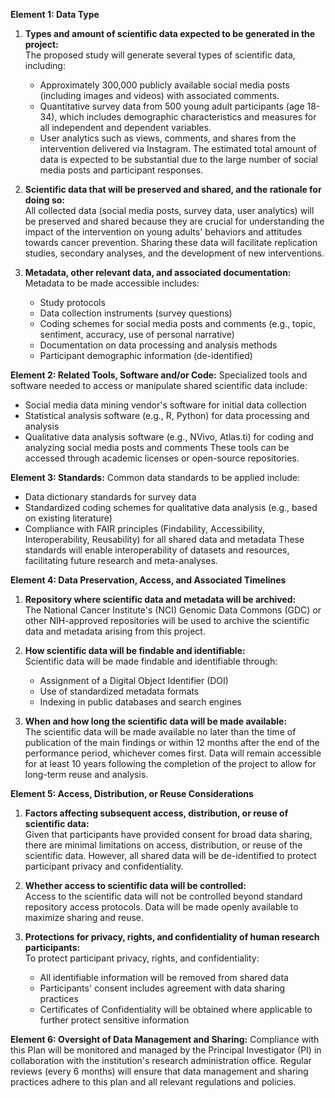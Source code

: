 **Element 1: Data Type**
1. **Types and amount of scientific data expected to be generated in the project:**   
   The proposed study will generate several types of scientific data, including:
     - Approximately 300,000 publicly available social media posts (including images and videos) with associated comments.
     - Quantitative survey data from 500 young adult participants (age 18-34), which includes demographic characteristics and measures for all independent and dependent variables.
     - User analytics such as views, comments, and shares from the intervention delivered via Instagram.
   The estimated total amount of data is expected to be substantial due to the large number of social media posts and participant responses.

2. **Scientific data that will be preserved and shared, and the rationale for doing so:**  
   All collected data (social media posts, survey data, user analytics) will be preserved and shared because they are crucial for understanding the impact of the intervention on young adults' behaviors and attitudes towards cancer prevention. Sharing these data will facilitate replication studies, secondary analyses, and the development of new interventions.

3. **Metadata, other relevant data, and associated documentation:**   
   Metadata to be made accessible includes:
     - Study protocols
     - Data collection instruments (survey questions)
     - Coding schemes for social media posts and comments (e.g., topic, sentiment, accuracy, use of personal narrative)
     - Documentation on data processing and analysis methods
     - Participant demographic information (de-identified)

**Element 2: Related Tools, Software and/or Code:**
Specialized tools and software needed to access or manipulate shared scientific data include:
  - Social media data mining vendor's software for initial data collection
  - Statistical analysis software (e.g., R, Python) for data processing and analysis
  - Qualitative data analysis software (e.g., NVivo, Atlas.ti) for coding and analyzing social media posts and comments
  These tools can be accessed through academic licenses or open-source repositories.

**Element 3: Standards:**
Common data standards to be applied include:
  - Data dictionary standards for survey data
  - Standardized coding schemes for qualitative data analysis (e.g., based on existing literature)
  - Compliance with FAIR principles (Findability, Accessibility, Interoperability, Reusability) for all shared data and metadata
  These standards will enable interoperability of datasets and resources, facilitating future research and meta-analyses.

**Element 4: Data Preservation, Access, and Associated Timelines**

1. **Repository where scientific data and metadata will be archived:**   
   The National Cancer Institute's (NCI) Genomic Data Commons (GDC) or other NIH-approved repositories will be used to archive the scientific data and metadata arising from this project.

2. **How scientific data will be findable and identifiable:**   
   Scientific data will be made findable and identifiable through:
     - Assignment of a Digital Object Identifier (DOI)
     - Use of standardized metadata formats
     - Indexing in public databases and search engines

3. **When and how long the scientific data will be made available:**   
   The scientific data will be made available no later than the time of publication of the main findings or within 12 months after the end of the performance period, whichever comes first. Data will remain accessible for at least 10 years following the completion of the project to allow for long-term reuse and analysis.

**Element 5: Access, Distribution, or Reuse Considerations**

1. **Factors affecting subsequent access, distribution, or reuse of scientific data:**  
   Given that participants have provided consent for broad data sharing, there are minimal limitations on access, distribution, or reuse of the scientific data. However, all shared data will be de-identified to protect participant privacy and confidentiality.

2. **Whether access to scientific data will be controlled:**  
   Access to the scientific data will not be controlled beyond standard repository access protocols. Data will be made openly available to maximize sharing and reuse.

3. **Protections for privacy, rights, and confidentiality of human research participants:**   
   To protect participant privacy, rights, and confidentiality:
     - All identifiable information will be removed from shared data
     - Participants' consent includes agreement with data sharing practices
     - Certificates of Confidentiality will be obtained where applicable to further protect sensitive information

**Element 6: Oversight of Data Management and Sharing:**
    Compliance with this Plan will be monitored and managed by the Principal Investigator (PI) in collaboration with the institution's research administration office. Regular reviews (every 6 months) will ensure that data management and sharing practices adhere to this plan and all relevant regulations and policies.